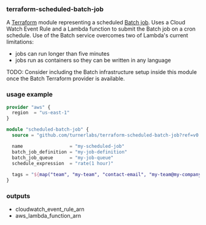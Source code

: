 ### terraform-scheduled-batch-job

A [Terraform](https://www.terraform.io/) module representing a scheduled [Batch job](https://aws.amazon.com/batch/).  Uses a Cloud Watch Event Rule and a Lambda function to submit the Batch job on a cron schedule.  Use of the Batch service overcomes two of Lambda's current limitations:

- jobs can run longer than five minutes
- jobs run as containers so they can be written in any language

TODO: Consider including the Batch infrastructure setup inside this module once the Batch Terraform provider is available.

### usage example

```terraform
provider "aws" {
  region  = "us-east-1"
}

module "scheduled-batch-job" {
  source = "github.com/turnerlabs/terraform-scheduled-batch-job?ref=v0.1.0"

  name                 = "my-scheduled-job"
  batch_job_definition = "my-job-definition"
  batch_job_queue      = "my-job-queue"
  schedule_expression  = "rate(1 hour)"
  
  tags = "${map("team", "my-team", "contact-email", "my-team@my-company.com", "application", "my-app", "environment", "dev", "customer", "my-customer")}"  
}
```

### outputs

- cloudwatch_event_rule_arn
- aws_lambda_function_arn
